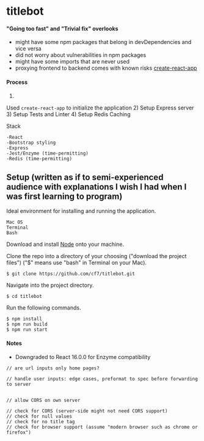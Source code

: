 # titlebot






#### "Going too fast" and "Trivial fix" overlooks
- might have some npm packages that belong in devDependencies and vice versa
- did not worry about vulnerabilities in npm packages
- might have some imports that are never used
- proxying frontend to backend comes with known risks [create-react-app](https://create-react-app.dev/docs/proxying-api-requests-in-development/)

#### Process

1)
Used `create-react-app` to initialize the application
2)
Setup Express server
3)
Setup Tests and Linter
4)
Setup Redis Caching

Stack
```
-React
-Bootstrap styling
-Express
-Jest/Enzyme (time-permitting)
-Redis (time-permitting)
```

## Setup (written as if to semi-experienced audience with explanations I wish I had when I was first learning to program)
Ideal environment for installing and running the application.
```
Mac OS
Terminal
Bash
```
Download and install [Node](https://nodejs.org/en/) onto your machine.

Clone the repo into a directory of your choosing ("download the project files") ("$" means use "bash" in Terminal on your Mac).

`$ git clone https://github.com/cf7/titlebot.git`

Navigate into the project directory.

`$ cd titlebot`

Run the following commands.

```
$ npm install
$ npm run build
$ npm run start

```

#### Notes
- Downgraded to React 16.0.0 for Enzyme compatibility

```
// are url inputs only home pages?

// handle user inputs: edge cases, preformat to spec before forwarding to server


// allow CORS on own server

// check for CORS (server-side might not need CORS support)
// check for null values
// check for no title tag
// check for browser support (assume "modern browser such as chrome or firefox")

```
